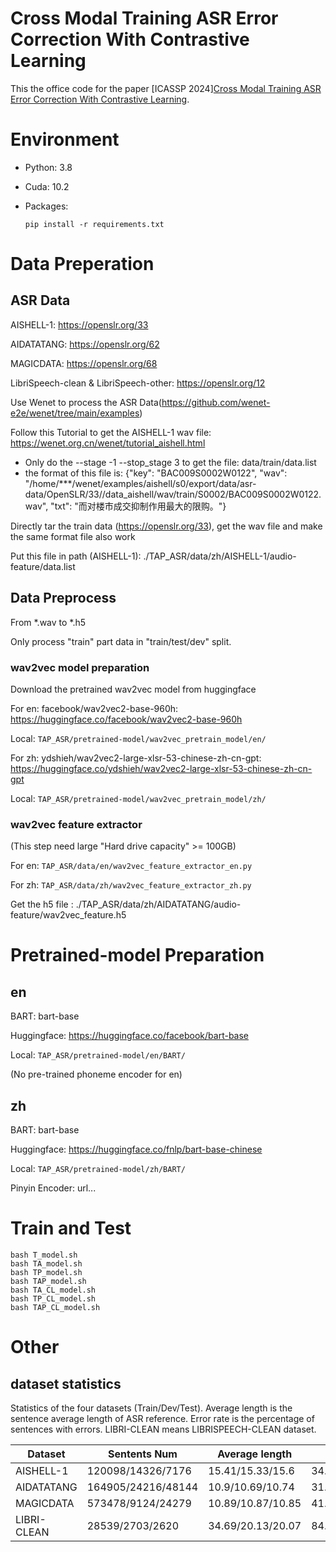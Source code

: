 # Cross Modal Training ASR Error Correction With Contrastive Learning

This the office code for the paper [ICASSP 2024][Cross Modal Training ASR Error Correction With Contrastive Learning](https://arxiv.org/abs/).


# Environment
- Python: 3.8
- Cuda: 10.2
- Packages: 

  ```shell
  pip install -r requirements.txt
  ```

# Data Preperation

## ASR Data

AISHELL-1: https://openslr.org/33

AIDATATANG: https://openslr.org/62 

MAGICDATA: https://openslr.org/68 

LibriSpeech-clean & LibriSpeech-other: https://openslr.org/12

Use Wenet to process the ASR Data(https://github.com/wenet-e2e/wenet/tree/main/examples)

Follow this Tutorial to get the AISHELL-1 wav file: https://wenet.org.cn/wenet/tutorial_aishell.html
  - Only do the --stage -1 --stop_stage 3 to get the file: data/train/data.list
  - the format of this file is: 
    {"key": "BAC009S0002W0122", "wav": "/home/***/wenet/examples/aishell/s0/export/data/asr-data/OpenSLR/33//data_aishell/wav/train/S0002/BAC009S0002W0122.wav", "txt": "而对楼市成交抑制作用最大的限购。"}

Directly tar the train data (https://openslr.org/33), get the wav file and make the same format file also work

Put this file in path (AISHELL-1): ./TAP_ASR/data/zh/AISHELL-1/audio-feature/data.list

## Data Preprocess
From *.wav to *.h5

Only process "train" part data in "train/test/dev" split.

### wav2vec model preparation
Download the pretrained wav2vec model from huggingface

For en:
facebook/wav2vec2-base-960h: https://huggingface.co/facebook/wav2vec2-base-960h

Local: `TAP_ASR/pretrained-model/wav2vec_pretrain_model/en/`

For zh:
ydshieh/wav2vec2-large-xlsr-53-chinese-zh-cn-gpt: https://huggingface.co/ydshieh/wav2vec2-large-xlsr-53-chinese-zh-cn-gpt

Local: `TAP_ASR/pretrained-model/wav2vec_pretrain_model/zh/`



### wav2vec feature extractor
(This step need large "Hard drive capacity" >= 100GB)

For en:
`TAP_ASR/data/en/wav2vec_feature_extractor_en.py`

For zh:
`TAP_ASR/data/zh/wav2vec_feature_extractor_zh.py`

Get the h5 file : ./TAP_ASR/data/zh/AIDATATANG/audio-feature/wav2vec_feature.h5


# Pretrained-model Preparation

## en
BART: bart-base

Huggingface: https://huggingface.co/facebook/bart-base

Local: `TAP_ASR/pretrained-model/en/BART/`

(No pre-trained phoneme encoder for en)

## zh
BART: bart-base

Huggingface: https://huggingface.co/fnlp/bart-base-chinese

Local: `TAP_ASR/pretrained-model/zh/BART/`

Pinyin Encoder: url...

# Train and Test 


```shell
bash T_model.sh
bash TA_model.sh
bash TP_model.sh
bash TAP_model.sh
bash TA_CL_model.sh
bash TP_CL_model.sh
bash TAP_CL_model.sh
```





# Other


## dataset statistics
Statistics of the four datasets (Train/Dev/Test). Average length is the sentence average length of ASR reference. Error rate is the percentage of sentences with errors. LIBRI-CLEAN means LIBRISPEECH-CLEAN dataset.

| Dataset     | Sentents Num       | Average length    | Error Rate       |
|-------------|--------------------|-------------------|------------------|
| AISHELL-1   | 120098/14326/7176 | 15.41/15.33/15.6  | 34.42/32.54/37.05|
| AIDATATANG  | 164905/24216/48144| 10.9/10.69/10.74  | 31.61/29.84/31.96|
| MAGICDATA   | 573478/9124/24279 | 10.89/10.87/10.85 | 41.65/45.3/41.25 |
| LIBRI-CLEAN | 28539/2703/2620   | 34.69/20.13/20.07 | 84.85/35.44/36.37|
